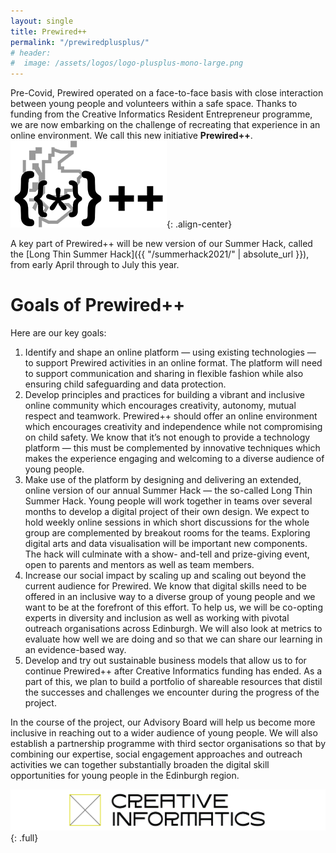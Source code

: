 ```yaml
---
layout: single
title: Prewired++
permalink: "/prewiredplusplus/"
# header:
#  image: /assets/logos/logo-plusplus-mono-large.png
---
```


Pre-Covid, Prewired operated on a face-to-face basis with close interaction between young people and volunteers within a safe space. Thanks to funding from the Creative Informatics Resident Entrepreneur programme, we are now embarking on the challenge of recreating that experience in an online environment. We call this new initiative <b>Prewired++</b>.
![Prewired++ Logo](/assets/logos/logo-plusplus-mono-small.png){: .align-center}

A key part of Prewired++ will be new version of our Summer Hack, called the [Long Thin Summer Hack]({{ "/summerhack2021/" | absolute_url }}), from early April through to July this year. 

# Goals of Prewired++

 Here are our key goals:

1. Identify and shape an online platform — using existing technologies — to support Prewired activities in an online format. The platform will need to support communication and sharing in flexible fashion while also ensuring child safeguarding and data protection.
2. Develop principles and practices for building a vibrant and inclusive online community which encourages creativity, autonomy, mutual respect and teamwork. Prewired++ should offer an online environment which encourages creativity and independence while not compromising on child safety. We know that it’s not enough to provide a technology platform — this must be complemented by innovative techniques which makes the experience engaging and welcoming to a diverse audience of young people.
3. Make use of the platform by designing and delivering an extended, online version of our annual Summer Hack — the so-called Long Thin Summer Hack. Young people will work together in teams over several months to develop a digital project of their own design. We expect to hold weekly online sessions in which short discussions for the whole group are complemented by breakout rooms for the teams. Exploring digital arts and data visualisation will be important new components. The hack will culminate with a show- and-tell and prize-giving event, open to parents and mentors as well as team members.
4. Increase our social impact by scaling up and scaling out beyond the current audience for Prewired. We know that digital skills need to be offered in an inclusive way to a diverse group of young people and we want to be at the forefront of this effort. To help us, we will be co-opting experts in diversity and inclusion as well as working with pivotal outreach organisations across Edinburgh. We will also look at metrics to evaluate how well we are doing and so that we can share our learning in an evidence-based way.
5. Develop and try out sustainable business models that allow us to for continue Prewired++ after Creative Informatics funding has ended. As a part of this, we plan to build a portfolio of shareable resources that distil the successes and challenges we encounter during the progress of the project.

In the course of the project, our Advisory Board will help us become more inclusive in reaching out to a wider audience of young people. We will also establish a partnership programme with third sector organisations so that by combining our expertise, social engagement approaches and outreach activities we can together substantially broaden the digital skill opportunities for young people in the Edinburgh region.

![Creative Informatics Logo](/assets/logos/CI-logo-on-white.png){: .full}